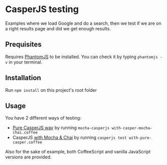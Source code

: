 # CasperJS testing

Examples where we load Google and do a search, then we test if we are on a right results page and did we get enough results.

## Prequisites

Requires [PhantomJS](http://phantomjs.org/) to be installed. You can check it by typing `phantomjs -v` in your terminal.

## Installation

Run `npm install` on this project's root folder

## Usage

You have 2 different ways of testing:
- [Pure CasperJS way](http://docs.casperjs.org/en/latest/testing.html) by running `mocha-casperjs with-casper-mocha-chai.coffee`
- CasperJS [with Mocha & Chai](https://github.com/nathanboktae/mocha-casperjs) by running `casperjs test with-pure-casper.coffee`

Also for the sake of example, both CoffeeScript and vanilla JavaScript versions are provided.
